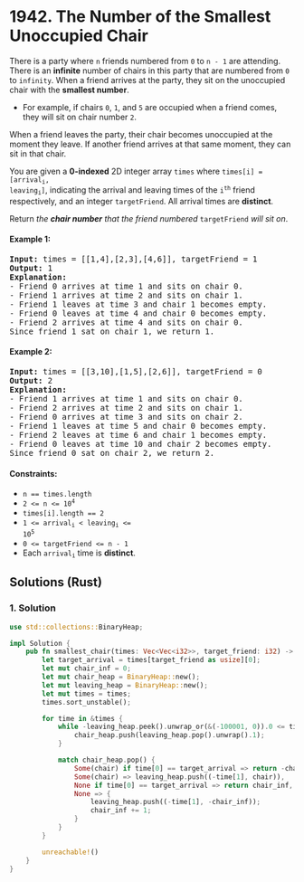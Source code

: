 # 1942. The Number of the Smallest Unoccupied Chair
There is a party where `n` friends numbered from `0` to `n - 1` are attending. There is an **infinite** number of chairs in this party that are numbered from `0` to `infinity`. When a friend arrives at the party, they sit on the unoccupied chair with the **smallest number**.

* For example, if chairs `0`, `1`, and `5` are occupied when a friend comes, they will sit on chair number `2`.

When a friend leaves the party, their chair becomes unoccupied at the moment they leave. If another friend arrives at that same moment, they can sit in that chair.

You are given a **0-indexed** 2D integer array `times` where <code>times[i] = [arrival<sub>i</sub>, leaving<sub>i</sub>]</code>, indicating the arrival and leaving times of the <code>i<sup>th</sup></code> friend respectively, and an integer `targetFriend`. All arrival times are **distinct**.

Return *the **chair number** that the friend numbered* `targetFriend` *will sit on*.

#### Example 1:
<pre>
<strong>Input:</strong> times = [[1,4],[2,3],[4,6]], targetFriend = 1
<strong>Output:</strong> 1
<strong>Explanation:</strong>
- Friend 0 arrives at time 1 and sits on chair 0.
- Friend 1 arrives at time 2 and sits on chair 1.
- Friend 1 leaves at time 3 and chair 1 becomes empty.
- Friend 0 leaves at time 4 and chair 0 becomes empty.
- Friend 2 arrives at time 4 and sits on chair 0.
Since friend 1 sat on chair 1, we return 1.
</pre>

#### Example 2:
<pre>
<strong>Input:</strong> times = [[3,10],[1,5],[2,6]], targetFriend = 0
<strong>Output:</strong> 2
<strong>Explanation:</strong>
- Friend 1 arrives at time 1 and sits on chair 0.
- Friend 2 arrives at time 2 and sits on chair 1.
- Friend 0 arrives at time 3 and sits on chair 2.
- Friend 1 leaves at time 5 and chair 0 becomes empty.
- Friend 2 leaves at time 6 and chair 1 becomes empty.
- Friend 0 leaves at time 10 and chair 2 becomes empty.
Since friend 0 sat on chair 2, we return 2.
</pre>

#### Constraints:
* `n == times.length`
* <code>2 <= n <= 10<sup>4</sup></code>
* `times[i].length == 2`
* <code>1 <= arrival<sub>i</sub> < leaving<sub>i</sub> <= 10<sup>5</sup></code>
* `0 <= targetFriend <= n - 1`
* Each <code>arrival<sub>i</sub></code> time is **distinct**.

## Solutions (Rust)

### 1. Solution
```Rust
use std::collections::BinaryHeap;

impl Solution {
    pub fn smallest_chair(times: Vec<Vec<i32>>, target_friend: i32) -> i32 {
        let target_arrival = times[target_friend as usize][0];
        let mut chair_inf = 0;
        let mut chair_heap = BinaryHeap::new();
        let mut leaving_heap = BinaryHeap::new();
        let mut times = times;
        times.sort_unstable();

        for time in &times {
            while -leaving_heap.peek().unwrap_or(&(-100001, 0)).0 <= time[0] {
                chair_heap.push(leaving_heap.pop().unwrap().1);
            }

            match chair_heap.pop() {
                Some(chair) if time[0] == target_arrival => return -chair,
                Some(chair) => leaving_heap.push((-time[1], chair)),
                None if time[0] == target_arrival => return chair_inf,
                None => {
                    leaving_heap.push((-time[1], -chair_inf));
                    chair_inf += 1;
                }
            }
        }

        unreachable!()
    }
}
```
